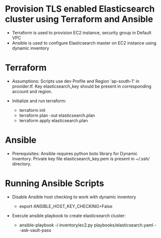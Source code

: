 # Provision TLS enabled Elasticsearch cluster using Terraform and Ansible

* Terraform is used to provision EC2 instance, security group in Default VPC
* Ansible is used to configure Elasticsearch master on EC2 instance using dynamic inventory

# Terraform

* Assumptions: Scripts use dev Profile and Region 'ap-south-1' in provider.tf. Key elasticsearch_key should be present in corresponding account and region.

* Initialize and run terraform:
    * terraform init
    * terraform plan -out elasticsearch.plan
    * terraform apply elasticsearch.plan

# Ansible

* Prerequisites: Ansible requires python boto library for Dynamic inventory. Private key file elasticsearch_key.pem is present in ~/.ssh/ directory.

# Running Ansible Scripts

* Disable Ansible host checking to work with dynamic inventory
    * export ANSIBLE_HOST_KEY_CHECKING=False

* Execute ansible playbook to create elasticsearch cluster:
    * ansible-playbook -i inventory/ec2.py playbooks/elasticsearch.yaml --ask-vault-pass